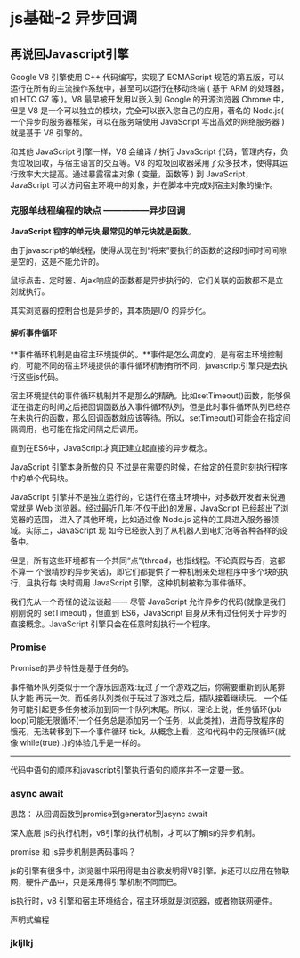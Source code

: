 # js基础-2 异步回调

## 再说回Javascript引擎

Google V8 引擎使用 C++ 代码编写，实现了 ECMAScript 规范的第五版，可以运行在所有的主流操作系统中，甚至可以运行在移动终端 ( 基于 ARM 的处理器，如 HTC G7 等 )。V8 最早被开发用以嵌入到 Google 的开源浏览器 Chrome 中，但是 V8 是一个可以独立的模块，完全可以嵌入您自己的应用，著名的 Node.js( 一个异步的服务器框架，可以在服务端使用 JavaScript 写出高效的网络服务器 ) 就是基于 V8 引擎的。

和其他 JavaScript 引擎一样，V8 会编译 / 执行 JavaScript 代码，管理内存，负责垃圾回收，与宿主语言的交互等。V8 的垃圾回收器采用了众多技术，使得其运行效率大大提高。通过暴露宿主对象 ( 变量，函数等 ) 到 JavaScript，JavaScript 可以访问宿主环境中的对象，并在脚本中完成对宿主对象的操作。

### 克服单线程编程的缺点 —————异步回调

**JavaScript 程序的单元块**,**最常见的单元块就是函数**。

由于javascript的单线程，使得从现在到“将来”要执行的函数的这段时间时间间隙是空的，这是不能允许的。

鼠标点击、定时器、Ajax响应的函数都是异步执行的，它们关联的函数都不是立刻就执行。

其实浏览器的控制台也是异步的，其本质是I/O 的异步化。

#### 解析事件循环

**事件循环机制是由宿主环境提供的。**事件是怎么调度的，是有宿主环境控制的，可能不同的宿主环境提供的事件循环机制有所不同，javascript引擎只是去执行这些js代码。

宿主环境提供的事件循环机制并不是那么的精确。比如setTimeout()函数，能够保证在指定的时间之后把回调函数放入事件循环队列，但是此时事件循环队列已经存在未执行的函数，那么回调函数就应该等待。所以，setTimeout()可能会在指定间隔调用，也可能在指定间隔之后调用。

直到在ES6中，JavaScript才真正建立起直接的异步概念。

JavaScript 引擎本身所做的只 不过是在需要的时候，在给定的任意时刻执行程序中的单个代码块。

JavaScript 引擎并不是独立运行的，它运行在宿主环境中，对多数开发者来说通常就是 Web 浏览器。经过最近几年(不仅于此)的发展，JavaScript 已经超出了浏览器的范围， 进入了其他环境，比如通过像 Node.js 这样的工具进入服务器领域。实际上，JavaScript 现 如今已经嵌入到了从机器人到电灯泡等各种各样的设备中。

但是，所有这些环境都有一个共同“点”(thread，也指线程。不论真假与否，这都不算一 个很精妙的异步笑话)，即它们都提供了一种机制来处理程序中多个块的执行，且执行每 块时调用 JavaScript 引擎，这种机制被称为事件循环。

我们先从一个奇怪的说法谈起 —— 尽管 JavaScript 允许异步的代码(就像是我们刚刚说的 setTimeout) ，但直到 ES6，JavaScript 自身从未有过任何关于异步的直接概念。JavaScript 引擎只会在任意时刻执行一个程序。

### Promise

Promise的异步特性是基于任务的。

事件循环队列类似于一个游乐园游戏:玩过了一个游戏之后，你需要重新到队尾排队才能 再玩一次。而任务队列类似于玩过了游戏之后，插队接着继续玩。
一个任务可能引起更多任务被添加到同一个队列末尾。所以，理论上说，任务循环(job loop)可能无限循环(一个任务总是添加另一个任务，以此类推)，进而导致程序的 饿死，无法转移到下一个事件循环 tick。从概念上看，这和代码中的无限循环(就像 while(true)..)的体验几乎是一样的。

---
代码中语句的顺序和javascript引擎执行语句的顺序并不一定要一致。

### async await

思路： 从回调函数到promise到generator到async await 

深入底层 js的执行机制，v8引擎的执行机制，才可以了解js的异步机制。

promise 和 js异步机制是两码事吗？

js的引擎有很多中，浏览器中采用得是由谷歌发明得V8引擎。js还可以应用在物联网，硬件产品中，只是采用得引擎机制不同而已。

js执行时，v8 引擎和宿主环境结合，宿主环境就是浏览器，或者物联网硬件。

声明式编程

### jkljlkj 